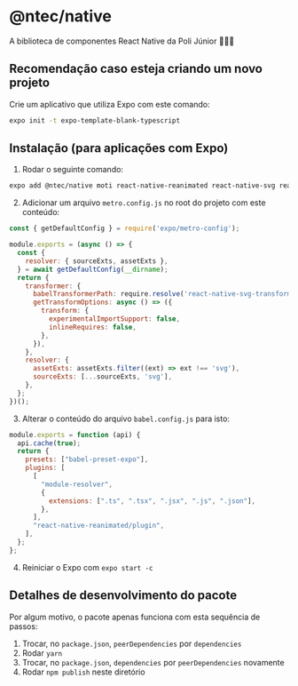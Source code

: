 # @ntec/native

A biblioteca de componentes React Native da Poli Júnior 👨🏻‍💻

## Recomendação caso esteja criando um novo projeto

Crie um aplicativo que utiliza Expo com este comando:

```bash
expo init -t expo-template-blank-typescript
```

## Instalação (para aplicações com Expo)

1. Rodar o seguinte comando:

```bash
expo add @ntec/native moti react-native-reanimated react-native-svg react-native-svg-transformer styled-components
```

2. Adicionar um arquivo `metro.config.js` no root do projeto com este conteúdo:

```javascript
const { getDefaultConfig } = require('expo/metro-config');

module.exports = (async () => {
  const {
    resolver: { sourceExts, assetExts },
  } = await getDefaultConfig(__dirname);
  return {
    transformer: {
      babelTransformerPath: require.resolve('react-native-svg-transformer'),
      getTransformOptions: async () => ({
        transform: {
          experimentalImportSupport: false,
          inlineRequires: false,
        },
      }),
    },
    resolver: {
      assetExts: assetExts.filter((ext) => ext !== 'svg'),
      sourceExts: [...sourceExts, 'svg'],
    },
  };
})();
```

3. Alterar o conteúdo do arquivo `babel.config.js` para isto:

```javascript
module.exports = function (api) {
  api.cache(true);
  return {
    presets: ["babel-preset-expo"],
    plugins: [
      [
        "module-resolver",
        {
          extensions: [".ts", ".tsx", ".jsx", ".js", ".json"],
        },
      ],
      "react-native-reanimated/plugin",
    ],
  };
};
```

4. Reiniciar o Expo com `expo start -c`

## Detalhes de desenvolvimento do pacote

Por algum motivo, o pacote apenas funciona com esta sequência de passos:
1. Trocar, no `package.json`, `peerDependencies` por `dependencies`
2. Rodar `yarn`
3. Trocar, no `package.json`, `dependencies` por `peerDependencies` novamente
4. Rodar `npm publish` neste diretório

